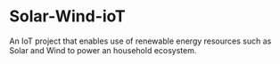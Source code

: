 # Solar-Wind-ioT
An IoT project that enables use of renewable energy resources such as Solar and Wind to power an household ecosystem.
